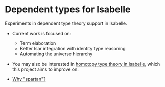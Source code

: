 # Dependent types for Isabelle

Experiments in dependent type theory support in Isabelle.

- Current work is focused on:

  - Term elaboration
  - Better Isar integration with identity type reasoning
  - Automating the universe hierarchy

- You may also be interested in [homotopy type theory in Isabelle](https://github.com/jaycech3n/Isabelle-HoTT), which this project aims to improve on.

- [Why "spartan"?](http://math.andrej.com/wp-content/uploads/2017/12/Spartan-Type-Theory.pdf)

